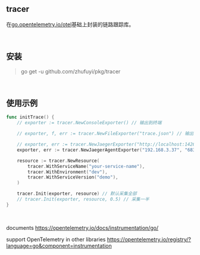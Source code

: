 ## tracer

在[go.opentelemetry.io/otel](go.opentelemetry.io/otel)基础上封装的链路跟踪库。

<br>

## 安装

> go get -u github.com/zhufuyi/pkg/tracer

<br>

## 使用示例

```go
func initTrace() {
    // exporter := tracer.NewConsoleExporter() // 输出到终端

    // exporter, f, err := tracer.NewFileExporter("trace.json") // 输出到文件

	// exporter, err := tracer.NewJaegerExporter("http://localhost:14268/api/traces") // 输出到jaeger，使用collector http
	exporter, err := tracer.NewJaegerAgentExporter("192.168.3.37", "6831") // 输出到jaeger，使用agent udp

	resource := tracer.NewResource(
		tracer.WithServiceName("your-service-name"),
		tracer.WithEnvironment("dev"),
		tracer.WithServiceVersion("demo"),
	)

	tracer.Init(exporter, resource) // 默认采集全部
	// tracer.Init(exporter, resource, 0.5) // 采集一半
}
```

<br>

documents https://opentelemetry.io/docs/instrumentation/go/

support OpenTelemetry in other libraries https://opentelemetry.io/registry/?language=go&component=instrumentation

